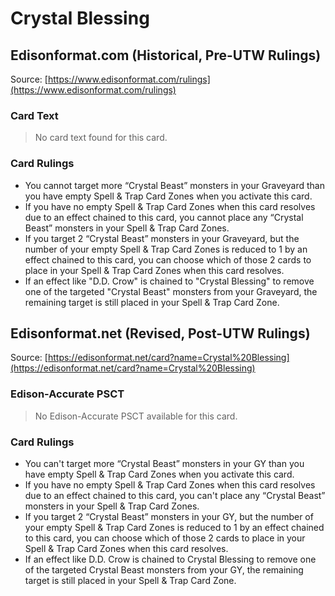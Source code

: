 # Crystal Blessing

## Edisonformat.com (Historical, Pre-UTW Rulings)

Source: [https://www.edisonformat.com/rulings](https://www.edisonformat.com/rulings)

### Card Text

> No card text found for this card.

### Card Rulings

*   You cannot target more “Crystal Beast” monsters in your Graveyard than you have empty Spell & Trap Card Zones when you activate this card.
*   If you have no empty Spell & Trap Card Zones when this card resolves due to an effect chained to this card, you cannot place any “Crystal Beast” monsters in your Spell & Trap Card Zones.
*   If you target 2 “Crystal Beast” monsters in your Graveyard, but the number of your empty Spell & Trap Card Zones is reduced to 1 by an effect chained to this card, you can choose which of those 2 cards to place in your Spell & Trap Card Zones when this card resolves.
*   If an effect like "D.D. Crow" is chained to "Crystal Blessing" to remove one of the targeted "Crystal Beast" monsters from your Graveyard, the remaining target is still placed in your Spell & Trap Card Zone.

## Edisonformat.net (Revised, Post-UTW Rulings)

Source: [https://edisonformat.net/card?name=Crystal%20Blessing](https://edisonformat.net/card?name=Crystal%20Blessing)

### Edison-Accurate PSCT

> No Edison-Accurate PSCT available for this card.

### Card Rulings

*   You can't target more “Crystal Beast” monsters in your GY than you have empty Spell & Trap Card Zones when you activate this card.
*   If you have no empty Spell & Trap Card Zones when this card resolves due to an effect chained to this card, you can't place any “Crystal Beast” monsters in your Spell & Trap Card Zones.
*   If you target 2 “Crystal Beast” monsters in your GY, but the number of your empty Spell & Trap Card Zones is reduced to 1 by an effect chained to this card, you can choose which of those 2 cards to place in your Spell & Trap Card Zones when this card resolves.
*   If an effect like D.D. Crow is chained to Crystal Blessing to remove one of the targeted Crystal Beast monsters from your GY, the remaining target is still placed in your Spell & Trap Card Zone.
            